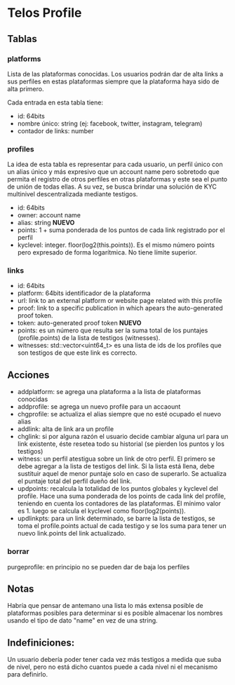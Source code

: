 # Telos Profile


## Tablas


### platforms
Lista de las plataformas conocidas. Los usuarios podrán dar de alta links a sus perfiles en estas plataformas siempre que la plataforma haya sido de alta primero.

Cada entrada en esta tabla tiene:
- id: 64bits
- nombre único: string (ej: facebook, twitter, instagram, telegram)
- contador de links: number


### profiles
La idea de esta tabla es representar para cada usuario, un perfil único con un alias único y más expresivo que un account name pero sobretodo que permita el registro de otros perfiles en otras plataformas y este sea el punto de unión de todas ellas. A su vez, se busca brindar una solución de KYC multinivel descentralizada mediante testigos.

- id: 64bits
- owner: account name
- alias: string 
**NUEVO**
- points: 1 + suma ponderada de los puntos de cada link registrado por el perfil
- kyclevel: integer. floor(log2(this.points)). Es el mismo número points pero expresado de forma logarítmica. No tiene límite superior.


### links
- id: 64bits 
- platform: 64bits identificador de la plataforma 
- url: link to an external platform or website page related with this profile
- proof: link to a specific publication in which apears the auto-generated proof token.
- token: auto-generated proof token
**NUEVO**
- points: es un número que resulta ser la suma total de los puntajes (profile.points) de la lista de testigos (witnesses).
- witnesses: std::vector<uint64_t>  es una lista de ids de los profiles que son testigos de que este link es correcto.


## Acciones

- addplatform: se agrega una plataforma a la lista de plataformas conocidas
- addprofile: se agrega un nuevo profile para un accaount
- chgprofile: se actualiza el alias siempre que no esté ocupado el nuevo alias
- addlink: alta de link ara un profile
- chglink: si por alguna razón el usuario decide cambiar alguna url para un link existente, éste resetea todo su historial (se pierden los puntos y los testigos)
- witness: un perfil atestigua sobre un link de otro perfil. El primero se debe agregar a la lista de testigos del link. Si la lista está llena, debe sustituir aquel de menor puntaje solo en caso de superarlo. Se actualiza el puntaje total del perfil dueño del link.
- updpoints: recalcula la totalidad de los puntos globales y kyclevel del profile. Hace una suma ponderada de los points de cada link del profile, teniendo en cuenta los contadores de las plataformas. El mínimo valor es 1. luego se calcula el kyclevel como floor(log2(points)).
- updlinkpts: para un link determinado, se barre la lista de testigos, se toma el profile.points actual de cada testigo y se los suma para tener un nuevo link.points del link actualizado.


### borrar
purgeprofile: en principio no se pueden dar de baja los perfiles 


## Notas
Habría que pensar de antemano una lista lo más extensa posible de plataformas posibles para determinar si es posible almacenar los nombres usando el tipo de dato "name" en vez de una string.


## Indefiniciones:
Un usuario debería poder tener cada vez más testigos a medida que suba de nivel, pero no está dicho cuantos puede a cada nivel ni el mecanismo para definirlo.
